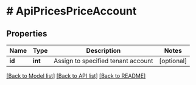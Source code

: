 # # ApiPricesPriceAccount

## Properties

Name | Type | Description | Notes
------------ | ------------- | ------------- | -------------
**id** | **int** | Assign to specified tenant account | [optional]

[[Back to Model list]](../../README.md#models) [[Back to API list]](../../README.md#endpoints) [[Back to README]](../../README.md)
